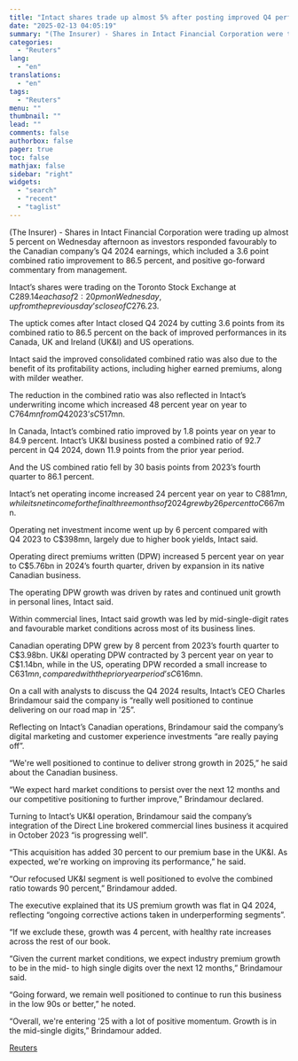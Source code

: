 ```yaml
---
title: "Intact shares trade up almost 5% after posting improved Q4 performance"
date: "2025-02-13 04:05:19"
summary: "(The Insurer) - Shares in Intact Financial Corporation were trading up almost 5 percent on Wednesday afternoon as investors responded favourably to the Canadian company’s Q4 2024 earnings, which included a 3.6 point combined ratio improvement to 86.5 percent, and positive go-forward commentary from management.Intact’s shares were trading on the..."
categories:
  - "Reuters"
lang:
  - "en"
translations:
  - "en"
tags:
  - "Reuters"
menu: ""
thumbnail: ""
lead: ""
comments: false
authorbox: false
pager: true
toc: false
mathjax: false
sidebar: "right"
widgets:
  - "search"
  - "recent"
  - "taglist"
---
```


(The Insurer) - Shares in Intact Financial Corporation were trading up almost 5 percent on Wednesday afternoon as investors responded favourably to the Canadian company’s Q4 2024 earnings, which included a 3.6 point combined ratio improvement to 86.5 percent, and positive go-forward commentary from management.

Intact’s shares were trading on the Toronto Stock Exchange at C$289.14 each as of 2:20pm on Wednesday, up from the previous day’s close of C$276.23.

The uptick comes after Intact closed Q4 2024 by cutting 3.6 points from its combined ratio to 86.5 percent on the back of improved performances in its Canada, UK and Ireland (UK&I) and US operations.

Intact said the improved consolidated combined ratio was also due to the benefit of its profitability actions, including higher earned premiums, along with milder weather.

The reduction in the combined ratio was also reflected in Intact’s underwriting income which increased 48 percent year on year to C$764mn from Q4 2023’s C$517mn.

In Canada, Intact’s combined ratio improved by 1.8 points year on year to 84.9 percent. Intact’s UK&I business posted a combined ratio of 92.7 percent in Q4 2024, down 11.9 points from the prior year period.

And the US combined ratio fell by 30 basis points from 2023’s fourth quarter to 86.1 percent.

Intact’s net operating income increased 24 percent year on year to C$881mn, while its net income for the final three months of 2024 grew by 26 percent to C$667mn.

Operating net investment income went up by 6 percent compared with Q4 2023 to C$398mn, largely due to higher book yields, Intact said.

Operating direct premiums written (DPW) increased 5 percent year on year to C$5.76bn in 2024’s fourth quarter, driven by expansion in its native Canadian business.

The operating DPW growth was driven by rates and continued unit growth in personal lines, Intact said.

Within commercial lines, Intact said growth was led by mid-single-digit rates and favourable market conditions across most of its business lines.

Canadian operating DPW grew by 8 percent from 2023’s fourth quarter to C$3.98bn. UK&I operating DPW contracted by 3 percent year on year to C$1.14bn, while in the US, operating DPW recorded a small increase to C$631mn, compared with the prior year period’s C$616mn.

On a call with analysts to discuss the Q4 2024 results, Intact’s CEO Charles Brindamour said the company is “really well positioned to continue delivering on our road map in '25”.

Reflecting on Intact’s Canadian operations, Brindamour said the company’s digital marketing and customer experience investments “are really paying off”.

“We're well positioned to continue to deliver strong growth in 2025,” he said about the Canadian business.

“We expect hard market conditions to persist over the next 12 months and our competitive positioning to further improve,” Brindamour declared.

Turning to Intact’s UK&I operation, Brindamour said the company’s integration of the Direct Line brokered commercial lines business it acquired in October 2023 “is progressing well”.

“This acquisition has added 30 percent to our premium base in the UK&I. As expected, we're working on improving its performance,” he said.

“Our refocused UK&I segment is well positioned to evolve the combined ratio towards 90 percent,” Brindamour added.

The executive explained that its US premium growth was flat in Q4 2024, reflecting “ongoing corrective actions taken in underperforming segments”.

“If we exclude these, growth was 4 percent, with healthy rate increases across the rest of our book.

“Given the current market conditions, we expect industry premium growth to be in the mid- to high single digits over the next 12 months,” Brindamour said.

“Going forward, we remain well positioned to continue to run this business in the low 90s or better,” he noted.

“Overall, we're entering '25 with a lot of positive momentum. Growth is in the mid-single digits,” Brindamour added.

[Reuters](https://www.tradingview.com/news/reuters.com,2025:newsml_L6N3P30PD:0-intact-shares-trade-up-almost-5-after-posting-improved-q4-performance/)

